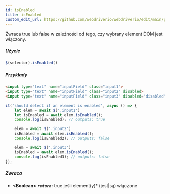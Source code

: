```yaml
---
id: isEnabled
title: isEnabled
custom_edit_url: https://github.com/webdriverio/webdriverio/edit/main/packages/webdriverio/src/commands/element/isEnabled.ts
---
```


Zwraca true lub false w zależności od tego, czy wybrany element DOM jest włączony.

##### Użycie

```js
$(selector).isEnabled()
```

##### Przykłady

```html title="index.html"
<input type="text" name="inputField" class="input1">
<input type="text" name="inputField" class="input2" disabled>
<input type="text" name="inputField" class="input3" disabled="disabled">

```

```js title="isEnabled.js"
it('should detect if an element is enabled', async () => {
    let elem = await $('.input1')
    let isEnabled = await elem.isEnabled();
    console.log(isEnabled); // outputs: true

    elem = await $('.input2')
    isEnabled = await elem.isEnabled();
    console.log(isEnabled2); // outputs: false

    elem = await $('.input3')
    isEnabled = await elem.isEnabled();
    console.log(isEnabled3); // outputs: false
});
```

##### Zwraca

- **&lt;Boolean&gt;**
            **<code><var>return</var></code>:**  true jeśli element(y)* (jest|są) włączone